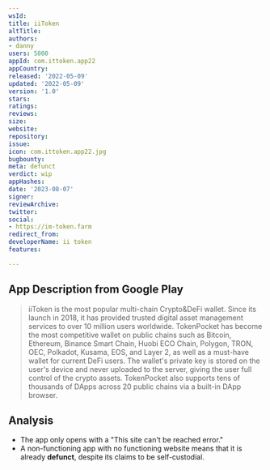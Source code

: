 ```yaml
---
wsId: 
title: iiToken
altTitle: 
authors:
- danny
users: 5000
appId: com.ittoken.app22
appCountry: 
released: '2022-05-09'
updated: '2022-05-09'
version: '1.0'
stars: 
ratings: 
reviews: 
size: 
website: 
repository: 
issue: 
icon: com.ittoken.app22.jpg
bugbounty: 
meta: defunct
verdict: wip
appHashes: 
date: '2023-08-07'
signer: 
reviewArchive: 
twitter: 
social:
- https://im-token.farm
redirect_from: 
developerName: ii token
features: 

---
```


## App Description from Google Play

> iiToken is the most popular multi-chain Crypto&DeFi wallet. Since its launch in 2018, it has provided trusted digital asset management services to over 10 million users worldwide. TokenPocket has become the most competitive wallet on public chains such as Bitcoin, Ethereum, Binance Smart Chain, Huobi ECO Chain, Polygon, TRON, OEC, Polkadot, Kusama, EOS, and Layer 2, as well as a must-have wallet for current DeFi users. The wallet's private key is stored on the user's device and never uploaded to the server, giving the user full control of the crypto assets. TokenPocket also supports tens of thousands of DApps across 20 public chains via a built-in DApp browser.

## Analysis 

- The app only opens with a "This site can't be reached error." 
- A non-functioning app with no functioning website means that it is already **defunct**, despite its claims to be self-custodial.
